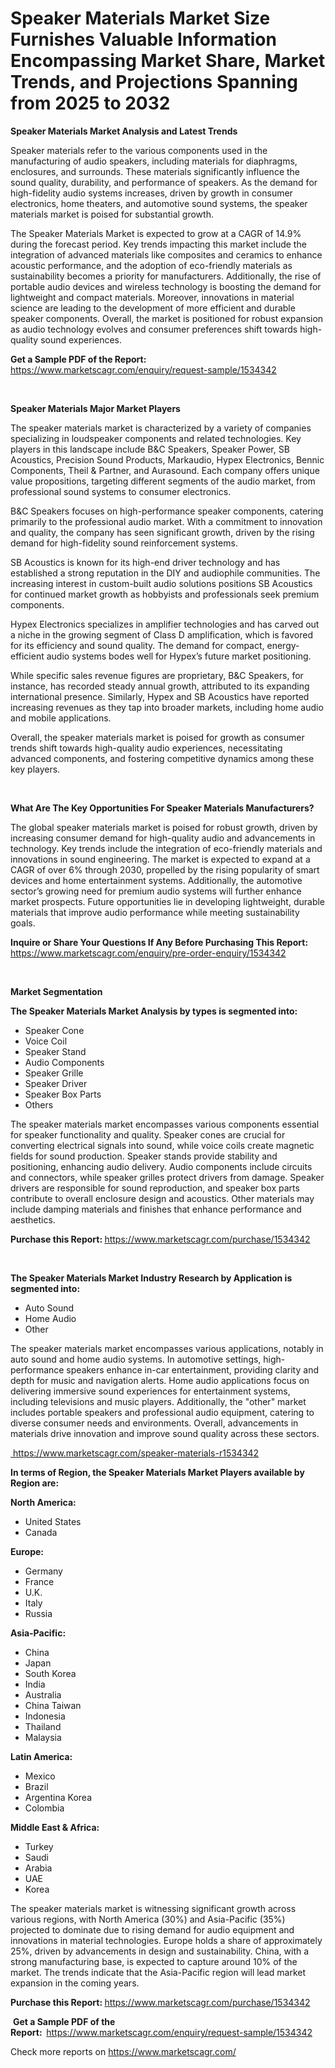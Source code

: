 <p><h1>Speaker Materials Market Size Furnishes Valuable Information Encompassing Market Share, Market Trends, and Projections Spanning from 2025 to 2032</h1></p><p><strong>Speaker Materials Market Analysis and Latest Trends</strong></p>
<p><p>Speaker materials refer to the various components used in the manufacturing of audio speakers, including materials for diaphragms, enclosures, and surrounds. These materials significantly influence the sound quality, durability, and performance of speakers. As the demand for high-fidelity audio systems increases, driven by growth in consumer electronics, home theaters, and automotive sound systems, the speaker materials market is poised for substantial growth.</p><p>The Speaker Materials Market is expected to grow at a CAGR of 14.9% during the forecast period. Key trends impacting this market include the integration of advanced materials like composites and ceramics to enhance acoustic performance, and the adoption of eco-friendly materials as sustainability becomes a priority for manufacturers. Additionally, the rise of portable audio devices and wireless technology is boosting the demand for lightweight and compact materials. Moreover, innovations in material science are leading to the development of more efficient and durable speaker components. Overall, the market is positioned for robust expansion as audio technology evolves and consumer preferences shift towards high-quality sound experiences.</p></p>
<p><strong>Get a Sample PDF of the Report:&nbsp;</strong> <a href="https://www.marketscagr.com/enquiry/request-sample/1534342?utm_campaign=3127&utm_medium=2&utm_source=Github&utm_content=ia&utm_term=08042025&utm_id=speaker-materials">https://www.marketscagr.com/enquiry/request-sample/1534342</a></p>
<p>&nbsp;</p>
<p><strong>Speaker Materials Major Market Players</strong></p>
<p><p>The speaker materials market is characterized by a variety of companies specializing in loudspeaker components and related technologies. Key players in this landscape include B&C Speakers, Speaker Power, SB Acoustics, Precision Sound Products, Markaudio, Hypex Electronics, Bennic Components, Theil & Partner, and Aurasound. Each company offers unique value propositions, targeting different segments of the audio market, from professional sound systems to consumer electronics.</p><p>B&C Speakers focuses on high-performance speaker components, catering primarily to the professional audio market. With a commitment to innovation and quality, the company has seen significant growth, driven by the rising demand for high-fidelity sound reinforcement systems.  </p><p>SB Acoustics is known for its high-end driver technology and has established a strong reputation in the DIY and audiophile communities. The increasing interest in custom-built audio solutions positions SB Acoustics for continued market growth as hobbyists and professionals seek premium components.</p><p>Hypex Electronics specializes in amplifier technologies and has carved out a niche in the growing segment of Class D amplification, which is favored for its efficiency and sound quality. The demand for compact, energy-efficient audio systems bodes well for Hypex’s future market positioning.</p><p>While specific sales revenue figures are proprietary, B&C Speakers, for instance, has recorded steady annual growth, attributed to its expanding international presence. Similarly, Hypex and SB Acoustics have reported increasing revenues as they tap into broader markets, including home audio and mobile applications.</p><p>Overall, the speaker materials market is poised for growth as consumer trends shift towards high-quality audio experiences, necessitating advanced components, and fostering competitive dynamics among these key players.</p></p>
<p>&nbsp;</p>
<p><strong>What Are The Key Opportunities For Speaker Materials Manufacturers?</strong></p>
<p><p>The global speaker materials market is poised for robust growth, driven by increasing consumer demand for high-quality audio and advancements in technology. Key trends include the integration of eco-friendly materials and innovations in sound engineering. The market is expected to expand at a CAGR of over 6% through 2030, propelled by the rising popularity of smart devices and home entertainment systems. Additionally, the automotive sector’s growing need for premium audio systems will further enhance market prospects. Future opportunities lie in developing lightweight, durable materials that improve audio performance while meeting sustainability goals.</p></p>
<p><strong>Inquire or Share Your Questions If Any Before Purchasing This Report:</strong> <a href="https://www.marketscagr.com/enquiry/pre-order-enquiry/1534342?utm_campaign=3127&utm_medium=2&utm_source=Github&utm_content=ia&utm_term=08042025&utm_id=speaker-materials">https://www.marketscagr.com/enquiry/pre-order-enquiry/1534342</a></p>
<p>&nbsp;</p>
<p><strong>Market Segmentation</strong></p>
<p><strong>The Speaker Materials Market Analysis by types is segmented into:</strong></p>
<p><ul><li>Speaker Cone</li><li>Voice Coil</li><li>Speaker Stand</li><li>Audio Components</li><li>Speaker Grille</li><li>Speaker Driver</li><li>Speaker Box Parts</li><li>Others</li></ul></p>
<p><p>The speaker materials market encompasses various components essential for speaker functionality and quality. Speaker cones are crucial for converting electrical signals into sound, while voice coils create magnetic fields for sound production. Speaker stands provide stability and positioning, enhancing audio delivery. Audio components include circuits and connectors, while speaker grilles protect drivers from damage. Speaker drivers are responsible for sound reproduction, and speaker box parts contribute to overall enclosure design and acoustics. Other materials may include damping materials and finishes that enhance performance and aesthetics.</p></p>
<p><strong>Purchase this Report:&nbsp;</strong><a href="https://www.marketscagr.com/purchase/1534342?utm_campaign=3127&utm_medium=2&utm_source=Github&utm_content=ia&utm_term=08042025&utm_id=speaker-materials">https://www.marketscagr.com/purchase/1534342</a></p>
<p>&nbsp;</p>
<p><strong>The Speaker Materials Market Industry Research by Application is segmented into:</strong></p>
<p><ul><li>Auto Sound</li><li>Home Audio</li><li>Other</li></ul></p>
<p><p>The speaker materials market encompasses various applications, notably in auto sound and home audio systems. In automotive settings, high-performance speakers enhance in-car entertainment, providing clarity and depth for music and navigation alerts. Home audio applications focus on delivering immersive sound experiences for entertainment systems, including televisions and music players. Additionally, the "other" market includes portable speakers and professional audio equipment, catering to diverse consumer needs and environments. Overall, advancements in materials drive innovation and improve sound quality across these sectors.</p></p>
<p><a href="https://www.marketscagr.com/speaker-materials-r1534342?utm_campaign=3127&utm_medium=2&utm_source=Github&utm_content=ia&utm_term=08042025&utm_id=speaker-materials">&nbsp;https://www.marketscagr.com/speaker-materials-r1534342</a></p>
<p><strong>In terms of Region, the Speaker Materials Market Players available by Region are:</strong></p>
<p>
    <p> <strong> North America: </strong>
        <ul>
            <li>United States</li>
            <li>Canada</li>
        </ul>
        </p> 
    <p> <strong> Europe: </strong>
        <ul>
            <li>Germany</li>
            <li>France</li>
            <li>U.K.</li>
            <li>Italy</li>
            <li>Russia</li>
        </ul>
        </p> 
    <p> <strong> Asia-Pacific: </strong>
        <ul>
            <li>China</li>
            <li>Japan</li>
            <li>South Korea</li>
            <li>India</li>
            <li>Australia</li>
            <li>China Taiwan</li>
            <li>Indonesia</li>
            <li>Thailand</li>
            <li>Malaysia</li>
        </ul>
        </p> 
    <p> <strong> Latin America: </strong>
        <ul>
            <li>Mexico</li>
            <li>Brazil</li>
            <li>Argentina Korea</li>
            <li>Colombia</li>
        </ul>
        </p> 
    <p> <strong> Middle East & Africa: </strong>
        <ul>
            <li>Turkey</li>
            <li>Saudi</li>
            <li>Arabia</li>
            <li>UAE</li>
            <li>Korea</li>
        </ul>
    </p>
    </p>
<p><p>The speaker materials market is witnessing significant growth across various regions, with North America (30%) and Asia-Pacific (35%) projected to dominate due to rising demand for audio equipment and innovations in material technologies. Europe holds a share of approximately 25%, driven by advancements in design and sustainability. China, with a strong manufacturing base, is expected to capture around 10% of the market. The trends indicate that the Asia-Pacific region will lead market expansion in the coming years.</p></p>
<p><strong>Purchase this Report: </strong><a href="https://www.marketscagr.com/purchase/1534342?utm_campaign=3127&utm_medium=2&utm_source=Github&utm_content=ia&utm_term=08042025&utm_id=speaker-materials">https://www.marketscagr.com/purchase/1534342</a></p>
<p>&nbsp;<strong>Get a Sample PDF of the Report:&nbsp;&nbsp;</strong><a href="https://www.marketscagr.com/enquiry/request-sample/1534342?utm_campaign=3127&utm_medium=2&utm_source=Github&utm_content=ia&utm_term=08042025&utm_id=speaker-materials">https://www.marketscagr.com/enquiry/request-sample/1534342</a></p>
<p><strong></strong></p>
<p>Check more reports on <a href="https://www.marketscagr.com/?utm_campaign=3127&utm_medium=2&utm_source=Github&utm_content=ia&utm_term=08042025&utm_id=speaker-materials">https://www.marketscagr.com/</a></p>